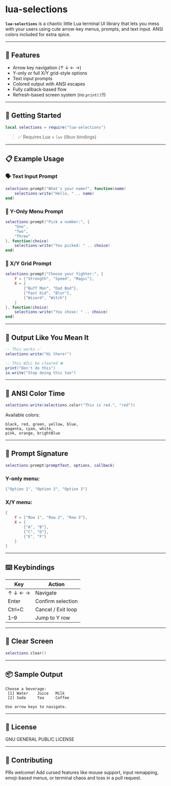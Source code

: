 # lua-selections

**`lua-selections`** is a chaotic little Lua terminal UI library that lets you mess with your users using cute arrow-key menus, prompts, and text input. ANSI colors included for extra spice.

---

## 🔧 Features

* Arrow key navigation (↑ ↓ ← →)
* Y-only or full X/Y grid-style options
* Text input prompts
* Colored output with ANSI escapes
* Fully callback-based flow
* Refresh-based screen system (no `print()`!!)

---

## 🚀 Getting Started

```lua
local selections = require("lua-selections")
```

> ✅ Requires Lua + `luv` (libuv bindings)

---

## 📋 Example Usage

### 🗣️ Text Input Prompt

```lua
selections:prompt("What's your name?", function(name)
    selections:write("Hello, " .. name)
end)
```

### 🔢 Y-Only Menu Prompt

```lua
selections:prompt("Pick a number:", {
    "One",
    "Two",
    "Three"
}, function(choice)
    selections:write("You picked: " .. choice)
end)
```

### 🎯 X/Y Grid Prompt

```lua
selections:prompt("Choose your fighter:", {
    Y = {"Strength", "Speed", "Magic"},
    X = {
        {"Buff Man", "Dad Bod"},
        {"Fast Kid", "Blur"},
        {"Wizard", "Witch"}
    }
}, function(choice)
    selections:write("You chose: " .. choice)
end)
```

---

## 💅 Output Like You Mean It

```lua
-- This works ✅
selections:write("Hi there!")

-- This WILL be cleared ❌
print("Don't do this")
io.write("Stop doing this too")
```

---

## 🎨 ANSI Color Time

```lua
selections:write(selections.color("This is red.", "red"))
```

Available colors:

```
black, red, green, yellow, blue,
magenta, cyan, white,
pink, orange, brightBlue
```

---

## 🧠 Prompt Signature

```lua
selections:prompt(promptText, options, callback)
```

### Y-only menu:

```lua
{"Option 1", "Option 2", "Option 3"}
```

### X/Y menu:

```lua
{
    Y = {"Row 1", "Row 2", "Row 3"},
    X = {
        {"A", "B"},
        {"C", "D"},
        {"E", "F"}
    }
}
```

---

## ⌨️ Keybindings

| Key     | Action             |
| ------- | ------------------ |
| ↑ ↓ ← → | Navigate           |
| Enter   | Confirm selection  |
| Ctrl+C  | Cancel / Exit loop |
| 1–9     | Jump to Y row      |

---

## 🧼 Clear Screen

```lua
selections.clear()
```

---

## 📦 Sample Output

```
Choose a beverage:
 [1] Water    Juice   Milk
 [2] Soda     Tea     Coffee

Use arrow keys to navigate.
```

---

## 📝 License

GNU GENERAL PUBLIC LICENSE

---

## 🤝 Contributing

PRs welcome! Add cursed features like mouse support, input remapping, emoji-based menus, or terminal chaos and toss in a pull request.
